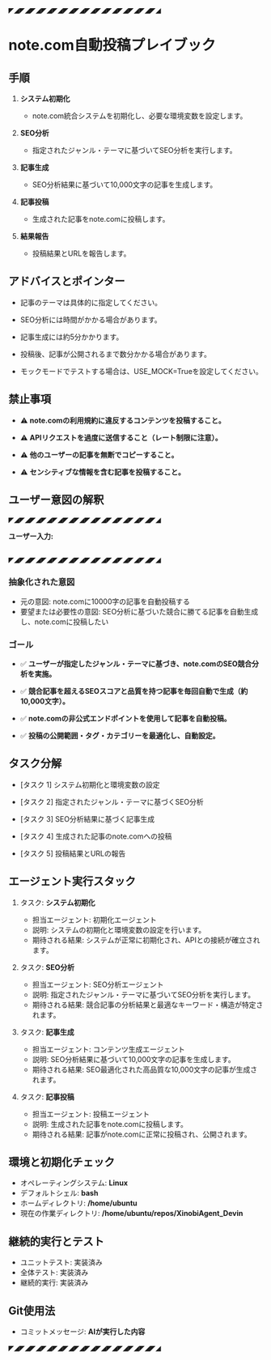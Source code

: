 
◤◢◤◢◤◢◤◢◤◢◤◢◤◢◤◢◤◢◤◢◤◢◤◢◤◢◤◢
# note.com自動投稿プレイブック

## 手順


1. **システム初期化**

   - note.com統合システムを初期化し、必要な環境変数を設定します。


2. **SEO分析**

   - 指定されたジャンル・テーマに基づいてSEO分析を実行します。


3. **記事生成**

   - SEO分析結果に基づいて10,000文字の記事を生成します。


4. **記事投稿**

   - 生成された記事をnote.comに投稿します。


5. **結果報告**

   - 投稿結果とURLを報告します。



## アドバイスとポインター


- 記事のテーマは具体的に指定してください。

- SEO分析には時間がかかる場合があります。

- 記事生成には約5分かかります。

- 投稿後、記事が公開されるまで数分かかる場合があります。

- モックモードでテストする場合は、USE_MOCK=Trueを設定してください。


## 禁止事項


- ⚠️ **note.comの利用規約に違反するコンテンツを投稿すること。**

- ⚠️ **APIリクエストを過度に送信すること（レート制限に注意）。**

- ⚠️ **他のユーザーの記事を無断でコピーすること。**

- ⚠️ **センシティブな情報を含む記事を投稿すること。**


## ユーザー意図の解釈

◤◢◤◢◤◢◤◢◤◢◤◢◤◢◤◢◤◢◤◢◤◢◤◢◤◢◤◢

**ユーザー入力:**

```

```

◤◢◤◢◤◢◤◢◤◢◤◢◤◢◤◢◤◢◤◢◤◢◤◢◤◢◤◢

### 抽象化された意図
- 元の意図: note.comに10000字の記事を自動投稿する
- 要望または必要性の意図: SEO分析に基づいた競合に勝てる記事を自動生成し、note.comに投稿したい

### ゴール


- ✅ **ユーザーが指定したジャンル・テーマに基づき、note.comのSEO競合分析を実施。**

- ✅ **競合記事を超えるSEOスコアと品質を持つ記事を毎回自動で生成（約10,000文字）。**

- ✅ **note.comの非公式エンドポイントを使用して記事を自動投稿。**

- ✅ **投稿の公開範囲・タグ・カテゴリーを最適化し、自動設定。**


## タスク分解


- [タスク 1] システム初期化と環境変数の設定

- [タスク 2] 指定されたジャンル・テーマに基づくSEO分析

- [タスク 3] SEO分析結果に基づく記事生成

- [タスク 4] 生成された記事のnote.comへの投稿

- [タスク 5] 投稿結果とURLの報告


## エージェント実行スタック


1. タスク: **システム初期化**
   - 担当エージェント: 初期化エージェント
   - 説明: システムの初期化と環境変数の設定を行います。
   - 期待される結果: システムが正常に初期化され、APIとの接続が確立されます。

2. タスク: **SEO分析**
   - 担当エージェント: SEO分析エージェント
   - 説明: 指定されたジャンル・テーマに基づいてSEO分析を実行します。
   - 期待される結果: 競合記事の分析結果と最適なキーワード・構造が特定されます。

3. タスク: **記事生成**
   - 担当エージェント: コンテンツ生成エージェント
   - 説明: SEO分析結果に基づいて10,000文字の記事を生成します。
   - 期待される結果: SEO最適化された高品質な10,000文字の記事が生成されます。

4. タスク: **記事投稿**
   - 担当エージェント: 投稿エージェント
   - 説明: 生成された記事をnote.comに投稿します。
   - 期待される結果: 記事がnote.comに正常に投稿され、公開されます。


## 環境と初期化チェック

- オペレーティングシステム: **Linux**
- デフォルトシェル: **bash**
- ホームディレクトリ: **/home/ubuntu**
- 現在の作業ディレクトリ: **/home/ubuntu/repos/XinobiAgent_Devin**

## 継続的実行とテスト

- ユニットテスト: 実装済み
- 全体テスト: 実装済み
- 継続的実行: 実装済み

## Git使用法
- コミットメッセージ: **AIが実行した内容**

◤◢◤◢◤◢◤◢◤◢◤◢◤◢◤◢◤◢◤◢◤◢◤◢◤◢◤◢